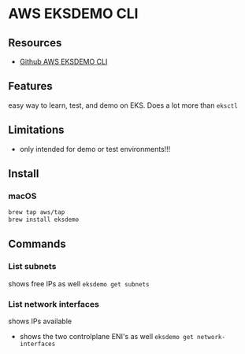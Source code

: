 # AWS EKSDEMO CLI

## Resources
- [Github AWS EKSDEMO CLI](https://github.com/awslabs/eksdemo)

## Features
easy way to learn, test, and demo on EKS. Does a lot more than `eksctl`

## Limitations
- only intended for demo or test environments!!!

## Install

### macOS
```bash
brew tap aws/tap
brew install eksdemo
```

## Commands

### List subnets
shows free IPs as well
`eksdemo get subnets`

### List network interfaces
shows IPs available
- shows the two controlplane ENI's as well
`eksdemo get network-interfaces`
